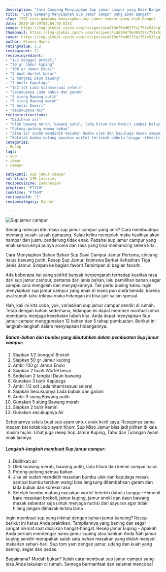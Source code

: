 ```yaml
---
description: "Cara Gampang Menyiapkan Sup jamur campur yang Enak Banget"
title: "Cara Gampang Menyiapkan Sup jamur campur yang Enak Banget"
slug: 1797-cara-gampang-menyiapkan-sup-jamur-campur-yang-enak-banget
date: 2020-10-29T01:04:40.817Z
image: https://img-global.cpcdn.com/recipes/4ca510ef9bd65754/751x532cq70/sup-jamur-campur-foto-resep-utama.jpg
thumbnail: https://img-global.cpcdn.com/recipes/4ca510ef9bd65754/751x532cq70/sup-jamur-campur-foto-resep-utama.jpg
cover: https://img-global.cpcdn.com/recipes/4ca510ef9bd65754/751x532cq70/sup-jamur-campur-foto-resep-utama.jpg
author: Elnora Moore
ratingvalue: 3.2
reviewcount: 12
recipeingredient:
- "1/2 bonggol Brokoli"
- "50 gr Jamur kuping"
- "100 gr Jamur Enoki"
- "2 buah Wortel besar"
- "2 tangkai Daun bawang"
- "3 butir Kapulaga"
- "1/2 sdt Lada hitamsesuai selera"
- "Secukupnya Lada bubuk dan garam"
- "3 siung Bawang putih"
- "5 siung Bawang merah"
- "2 butir Kemiri"
- "secukupnya Air"
recipeinstructions:
- "Didihkan air"
- "Ulek bawang merah, bawang putih, lada hitam dan kemiri sampai halus"
- "Potong-potong semua bahan"
- "Jika air sudah mendidih masukan bumbu ulek dan kapulaga masak sampai bumbu tercium wangi bisa langsung ditambahkan garam dan lada bubuk dan koreksi rasa"
- "Setelah bumbu matang masukan wortel terlebih dahulu tunggu -+5menit baru masukan brokoli, jamur kuping, jamur enoki dan daun bawang masak sebentar saja untuk menjaga nutrisi dari sayuran agar tidak hilang jangan dimasak terlalu lama"
categories:
- Resep
tags:
- sup
- jamur
- campur

katakunci: sup jamur campur 
nutrition: 170 calories
recipecuisine: Indonesian
preptime: "PT15M"
cooktime: "PT56M"
recipeyield: "1"
recipecategory: Dinner

---
```



![Sup jamur campur](https://img-global.cpcdn.com/recipes/4ca510ef9bd65754/751x532cq70/sup-jamur-campur-foto-resep-utama.jpg)

Sedang mencari ide resep sup jamur campur yang unik? Cara membuatnya memang susah-susah gampang. Kalau keliru mengolah maka hasilnya akan hambar dan justru cenderung tidak enak. Padahal sup jamur campur yang enak seharusnya punya aroma dan rasa yang bisa memancing selera kita.

Cara Menyiapkan Bahan Bahan Sup Sawi Campur Jamur Pertama, cincang halus bawang putih. Resep Sup Jamur, Istimewa Berkat Kehadiran Tiga Jenis Jamur. Simpan ke bagian favorit Tersimpan di bagian favorit.

Ada beberapa hal yang sedikit banyak berpengaruh terhadap kualitas rasa dari sup jamur campur, pertama dari jenis bahan, lalu pemilihan bahan segar sampai cara mengolah dan menyajikannya. Tak perlu pusing kalau ingin menyiapkan sup jamur campur yang enak di mana pun anda berada, karena asal sudah tahu triknya maka hidangan ini bisa jadi sajian spesial.


Nah, kali ini kita coba, yuk, variasikan sup jamur campur sendiri di rumah. Tetap dengan bahan sederhana, hidangan ini dapat memberi manfaat untuk membantu menjaga kesehatan tubuh kita. Anda dapat menyiapkan Sup jamur campur menggunakan 12 bahan dan 5 tahap pembuatan. Berikut ini langkah-langkah dalam menyiapkan hidangannya.

<!--inarticleads1-->

##### Bahan-bahan dan bumbu yang dibutuhkan dalam pembuatan Sup jamur campur:

1. Siapkan 1/2 bonggol Brokoli
1. Siapkan 50 gr Jamur kuping
1. Ambil 100 gr Jamur Enoki
1. Siapkan 2 buah Wortel besar
1. Sediakan 2 tangkai Daun bawang
1. Gunakan 3 butir Kapulaga
1. Ambil 1/2 sdt Lada hitam(sesuai selera)
1. Siapkan Secukupnya Lada bubuk dan garam
1. Ambil 3 siung Bawang putih
1. Gunakan 5 siung Bawang merah
1. Siapkan 2 butir Kemiri
1. Gunakan secukupnya Air


Sebenarnya selalu buat sup ayam untuk anak kecil saya. Resepinya sama macam kat kotak kiub ayam Knorr. Sup Miso Jamur bisa jadi pilihan di kala musim hujan. Lihat juga resep Sop Jamur Kuping, Tahu dan Tulangan Ayam enak lainnya. 

<!--inarticleads2-->

##### Langkah-langkah membuat Sup jamur campur:

1. Didihkan air
1. Ulek bawang merah, bawang putih, lada hitam dan kemiri sampai halus
1. Potong-potong semua bahan
1. Jika air sudah mendidih masukan bumbu ulek dan kapulaga masak sampai bumbu tercium wangi bisa langsung ditambahkan garam dan lada bubuk dan koreksi rasa
1. Setelah bumbu matang masukan wortel terlebih dahulu tunggu -+5menit baru masukan brokoli, jamur kuping, jamur enoki dan daun bawang masak sebentar saja untuk menjaga nutrisi dari sayuran agar tidak hilang jangan dimasak terlalu lama


Ingin membuat sup yang nikmat dengan bahan jamur kancing? Resep berikut ini harus Anda praktikan. Tampilannya yang bening dan segar sangat nikmat saat disajikan hangat-hangat. Resep jamur kuping - Apakah Anda pernah mendengar nama jamur kuping atau bahkan Anda Nah jamur kuping sendiri merupakan salah satu bahan masakan yang diolah menjadi makanan sehari-hari. Sup tom yam dengan jamur, udang dan kuah yang bening, segar dan pedas. 

Bagaimana? Mudah bukan? Itulah cara membuat sup jamur campur yang bisa Anda lakukan di rumah. Semoga bermanfaat dan selamat mencoba!
